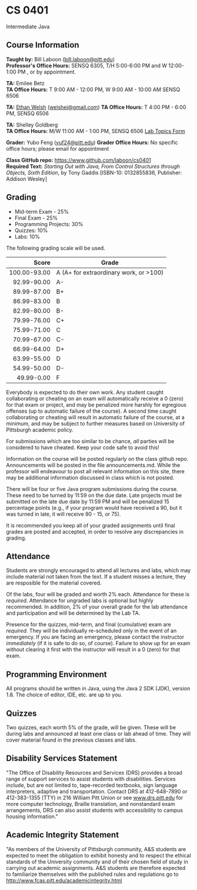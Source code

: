 # CS 0401
Intermediate Java

## Course Information

**Taught by:** Bill Laboon (bill.laboon@pitt.edu)  
**Professor's Office Hours:** SENSQ 6305, T/H 5:00-6:00 PM and W 12:00-1:00 PM , or by appointment.  

**TA:** Emilee Betz  
**TA Office Hours:** T 9:00 AM - 12:00 PM, W 9:00 AM - 10:00 AM SENSQ 6506  

**TA:** [Ethan Welsh](https://github.com/EthanWelsh) (welshej@gmail.com)
**TA Office Hours:** T 4:00 PM - 6:00 PM, SENSQ 6506
    
**TA:** Shelley Goldberg  
**TA Office Hours:** M/W 11:00 AM - 1:00 PM, SENSQ 6506
[Lab Topics Form](https://docs.google.com/forms/d/1FiXmJBGlI6MSZlCxUUGdwOFTJmCw6xskLTIBfhkTatA/viewform?usp=send_form)

**Grader:** Yubo Feng (yuf24@pitt.edu)
**Grader Office Hours:** No specific office hours; please email for appointment

**Class GitHub repo:** https://www.github.com/laboon/cs0401  
**Required Text:** _Starting Out with Java, From Control Structures through Objects, Sixth Edition_, by Tony Gaddis [ISBN-10: 0132855836, Publisher: Addison Wesley]  

## Grading

* Mid-term Exam - 25%
* Final Exam - 25%
* Programming Projects: 30%
* Quizzes: 10%
* Labs: 10%


The following grading scale will be used.

Score  | Grade
-----: | ------------------------------
100.00-93.00 | A (A+ for extraordinary work, or >100)
92.99-90.00  | A-
89.99-87.00  | B+
86.99-83.00  | B
82.99-80.00 | B-
79.99-76.00 | C+
75.99-71.00 | C
70.99-67.00 | C-
66.99-64.00 | D+
63.99-55.00 | D
54.99-50.00 | D-
49.99-0.00 | F

Everybody is expected to do their own work.  Any student caught collaborating or cheating on an exam will automatically receive a 0 (zero) for that exam or project, and may be penalized more harshly for egregious offenses (up to automatic failure of the course).  A second time caught collaborating or cheating will result in automatic failure of the course, at a minimum, and may be subject to further measures based on University of Pittsburgh academic policy.

For submissions which are too similar to be chance, _all_ parties will be considered to have cheated.  Keep your code safe to avoid this!

Information on the course will be posted regularly on the class github repo.  Announcements will be posted in the file announcements.md.  While the professor will endeavour to post all relevant information on this site, there may be additional information discussed in class which is not posted.

There will be four or five Java program submissions during the course.  These need to be turned by 11:59 on the due date.  Late projects must be submitted on the late due date by 11:59 PM and will be penalized 15 percentage points (e.g., if your program would have received a 90, but it was turned in late, it will receive 90 - 15, or 75).

It is recommended you keep all of your graded assignments until final
grades are posted and accepted, in order to resolve any discrepancies
in grading.

## Attendance

Students are strongly encouraged to attend all lectures and labs, which may include material not taken from the text.  If a student misses a lecture, they are resposible for the material covered.

Of the labs, four will be graded and worth 2% each.  Attendance for these is *required*.  Attendance for ungraded labs is optional but highly recommended.  In addition, 2% of your overall grade for the lab attendance and participation and will be determined by the Lab TA.

Presence for the quizzes, mid-term, and final (cumulative) exam are *required*.
They will be individually re-scheduled only in the event of an emergency.
If you are facing an emergency, please contact the instructor *immediately* (if
it is safe to do so, of course).  Failure to show up for an exam
without clearing it first with the instructor will result in a 0
(zero) for that exam.  

## Programming Environment

All programs should be written in Java, using the Java 2 SDK (JDK), version 1.8.  The choice of editor, IDE, etc. are up to you.

## Quizzes

Two quizzes, each worth 5% of the grade, will be given.  These will be during labs and announced at least one class or lab ahead of time.  They will cover material found in the previous classes and labs.

## Disability Services Statement

"The Office of Disability Resources and
Services (DRS) provides a broad range of support services to assist
students with disabilities. Services include, but are not limited to,
tape-recorded textbooks, sign language interpreters, adaptive and
transportation. Contact DRS at 412-648-7890 or 412-383-1355 (TTY) in
216 William Pitt Union or see www.drs.pitt.edu for more computer
technology, Braille translation, and nonstandard exam arrangements,
DRS can also assist students with accessibility to campus housing
information."

## Academic Integrity Statement

"As members of the University of
Pittsburgh community, A&S students are expected to meet the obligation
to exhibit honesty and to respect the ethical standards of the
University community and of their chosen field of study in carrying
out academic assignments. A&S students are therefore expected to
familiarize themselves with the published rules and regulations go to
http://www.fcas.pitt.edu/academicintegrity.html

